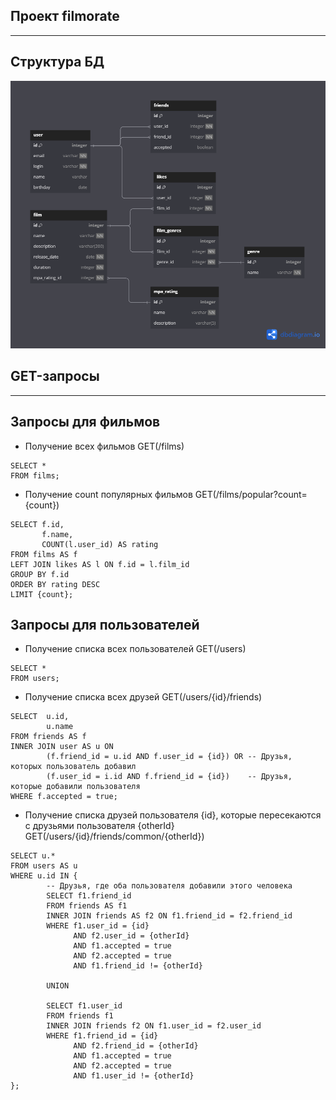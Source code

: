 Проект filmorate
---
---

Структура БД
---
![db_structure.png](db_structure.png)

GET-запросы
---
---

Запросы для фильмов
---

- Получение всех фильмов
GET(/films)
```
SELECT *
FROM films;
```

- Получение count популярных фильмов
GET(/films/popular?count={count})
```
SELECT f.id,
       f.name,
       COUNT(l.user_id) AS rating
FROM films AS f
LEFT JOIN likes AS l ON f.id = l.film_id
GROUP BY f.id
ORDER BY rating DESC
LIMIT {count};
```

Запросы для пользователей
---

- Получение списка всех пользователей GET(/users)
```
SELECT *
FROM users;
```
- Получение списка всех друзей GET(/users/{id}/friends)
```
SELECT  u.id,
        u.name
FROM friends AS f
INNER JOIN user AS u ON 
        (f.friend_id = u.id AND f.user_id = {id}) OR -- Друзья, которых пользователь добавил
        (f.user_id = i.id AND f.friend_id = {id})    -- Друзья, которые добавили пользователя
WHERE f.accepted = true;
```
- Получение списка друзей пользователя {id}, которые пересекаются с друзьями пользователя {otherId}
GET(/users/{id}/friends/common/{otherId})
```
SELECT u.*
FROM users AS u
WHERE u.id IN {
        -- Друзья, где оба пользователя добавили этого человека
        SELECT f1.friend_id
        FROM friends AS f1
        INNER JOIN friends AS f2 ON f1.friend_id = f2.friend_id
        WHERE f1.user_id = {id}
              AND f2.user_id = {otherId}
              AND f1.accepted = true
              AND f2.accepted = true
              AND f1.friend_id != {otherId} 
              
        UNION
        
        SELECT f1.user_id
        FROM friends f1
        INNER JOIN friends f2 ON f1.user_id = f2.user_id
        WHERE f1.friend_id = {id}
              AND f2.friend_id = {otherId}
              AND f1.accepted = true
              AND f2.accepted = true
              AND f1.user_id != {otherId}
};
```